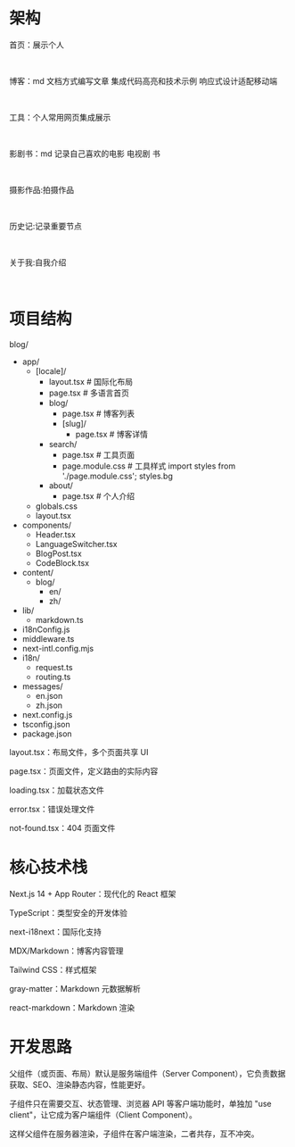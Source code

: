 # 架构

首页：展示个人

</br>

博客：md 文档方式编写文章 集成代码高亮和技术示例 响应式设计适配移动端

</br>

工具：个人常用网页集成展示

</br>

影剧书：md 记录自己喜欢的电影 电视剧 书

</br>

摄影作品:拍摄作品

</br>

历史记:记录重要节点

</br>

关于我:自我介绍

</br>

# 项目结构

blog/

- app/
  - [locale]/
    - layout.tsx # 国际化布局
    - page.tsx # 多语言首页
    - blog/
      - page.tsx # 博客列表
      - [slug]/
        - page.tsx # 博客详情
    - search/
      - page.tsx # 工具页面
      - page.module.css # 工具样式 import styles from './page.module.css'; styles.bg
    - about/
      - page.tsx # 个人介绍
  - globals.css
  - layout.tsx
- components/
  - Header.tsx
  - LanguageSwitcher.tsx
  - BlogPost.tsx
  - CodeBlock.tsx
- content/
  - blog/
    - en/
    - zh/
- lib/
  - markdown.ts
- i18nConfig.js
- middleware.ts
- next-intl.config.mjs
- i18n/
  - request.ts
  - routing.ts
- messages/
  - en.json
  - zh.json
- next.config.js
- tsconfig.json
- package.json

layout.tsx：布局文件，多个页面共享 UI

page.tsx：页面文件，定义路由的实际内容

loading.tsx：加载状态文件

error.tsx：错误处理文件

not-found.tsx：404 页面文件

# 核心技术栈

Next.js 14 + App Router：现代化的 React 框架

TypeScript：类型安全的开发体验

next-i18next：国际化支持

MDX/Markdown：博客内容管理

Tailwind CSS：样式框架

gray-matter：Markdown 元数据解析

react-markdown：Markdown 渲染

# 开发思路

父组件（或页面、布局）默认是服务端组件（Server Component），它负责数据获取、SEO、渲染静态内容，性能更好。

子组件只在需要交互、状态管理、浏览器 API 等客户端功能时，单独加 "use client"，让它成为客户端组件（Client Component）。

这样父组件在服务器渲染，子组件在客户端渲染，二者共存，互不冲突。
